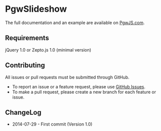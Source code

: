 PgwSlideshow
=========

The full documentation and an example are available on [PgwJS.com](http://pgwjs.com/pgwslideshow/).


Requirements
---------

jQuery 1.0 or Zepto.js 1.0 (minimal version)


Contributing
---------

All issues or pull requests must be submitted through GitHub.

* To report an issue or a feature request, please use [GitHub Issues](https://github.com/Pagawa/PgwSlideshow/issues).
* To make a pull request, please create a new branch for each feature or issue.


ChangeLog
---------

* 2014-07-29 - First commit (Version 1.0)
